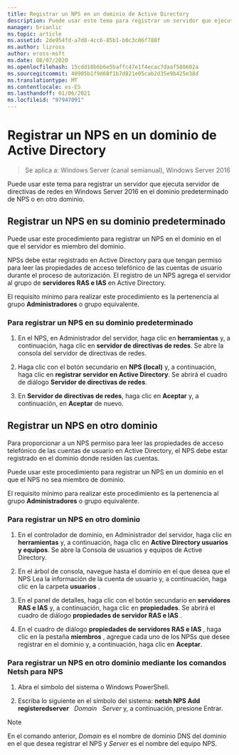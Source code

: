 ```yaml
---
title: Registrar un NPS en un dominio de Active Directory
description: Puede usar este tema para registrar un servidor que ejecuta servidor de directivas de redes en Windows Server 2016 en el dominio predeterminado de NPS o en otro dominio.
manager: brianlic
ms.topic: article
ms.assetid: 2de954fd-a7d8-4cc6-85b1-b0c3c06f788f
ms.author: lizross
author: eross-msft
ms.date: 08/07/2020
ms.openlocfilehash: 15cdd18b6b6e5baffc47e1f4ecac7daaf580602a
ms.sourcegitcommit: 40905b1f9d68f1b7d821e05cab2d35e9b425e38d
ms.translationtype: MT
ms.contentlocale: es-ES
ms.lasthandoff: 01/06/2021
ms.locfileid: "97947091"
---
```

# <a name="register-an-nps-in-an-active-directory-domain"></a>Registrar un NPS en un dominio de Active Directory

>Se aplica a: Windows Server (canal semianual), Windows Server 2016

Puede usar este tema para registrar un servidor que ejecuta servidor de directivas de redes en Windows Server 2016 en el dominio predeterminado de NPS o en otro dominio.

## <a name="register-an-nps-in-its-default-domain"></a>Registrar un NPS en su dominio predeterminado

Puede usar este procedimiento para registrar un NPS en el dominio en el que el servidor es miembro del dominio.

NPSs debe estar registrado en Active Directory para que tengan permiso para leer las propiedades de acceso telefónico de las cuentas de usuario durante el proceso de autorización. El registro de un NPS agrega el servidor al grupo de **servidores RAS e IAS** en Active Directory.

El requisito mínimo para realizar este procedimiento es la pertenencia al grupo **Administradores** o grupo equivalente.

### <a name="to-register-an-nps-in-its-default-domain"></a>Para registrar un NPS en su dominio predeterminado


1. En el NPS, en Administrador del servidor, haga clic en **herramientas** y, a continuación, haga clic en **servidor de directivas de redes**. Se abre la consola del servidor de directivas de redes.

2. Haga clic con el botón secundario en **NPS (local)** y, a continuación, haga clic en **registrar servidor en Active Directory**. Se abrirá el cuadro de diálogo **Servidor de directivas de redes**.

3. En **Servidor de directivas de redes**, haga clic en **Aceptar** y, a continuación, en **Aceptar** de nuevo.

## <a name="register-an-nps-in-another-domain"></a>Registrar un NPS en otro dominio

Para proporcionar a un NPS permiso para leer las propiedades de acceso telefónico de las cuentas de usuario en Active Directory, el NPS debe estar registrado en el dominio donde residen las cuentas.

Puede usar este procedimiento para registrar un NPS en un dominio en el que el NPS no sea miembro de dominio.

El requisito mínimo para realizar este procedimiento es la pertenencia al grupo **Administradores** o grupo equivalente.

### <a name="to-register-an-nps-in-another-domain"></a>Para registrar un NPS en otro dominio

1. En el controlador de dominio, en Administrador del servidor, haga clic en **herramientas** y, a continuación, haga clic en **Active Directory usuarios y equipos**. Se abre la Consola de usuarios y equipos de Active Directory.

2. En el árbol de consola, navegue hasta el dominio en el que desea que el NPS Lea la información de la cuenta de usuario y, a continuación, haga clic en la carpeta **usuarios** .

3. En el panel de detalles, haga clic con el botón secundario en **servidores RAS e IAS** y, a continuación, haga clic en **propiedades**. Se abrirá el cuadro de diálogo **propiedades de servidor RAS e IAS** .

4. En el cuadro de diálogo **propiedades de servidores RAS e IAS** , haga clic en la pestaña **miembros** , agregue cada uno de los NPSs que desee registrar en el dominio y, a continuación, haga clic en **Aceptar**.


### <a name="to-register-an-nps-in-another-domain-by-using-netsh-commands-for-nps"></a>Para registrar un NPS en otro dominio mediante los comandos Netsh para NPS

1. Abra el símbolo del sistema o Windows PowerShell.

2. Escriba lo siguiente en el símbolo del sistema: **netsh NPS Add registeredserver** &nbsp; *Domain* &nbsp; *Server* y, a continuación, presione Entrar.

>[!NOTE]
>En el comando anterior, *Domain* es el nombre de dominio DNS del dominio en el que desea registrar el NPS y *Server* es el nombre del equipo NPS.

